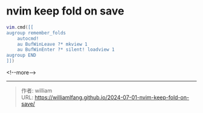 # nvim keep fold on save



```lua
vim.cmd([[
augroup remember_folds
    autocmd!
    au BufWinLeave ?* mkview 1
    au BufWinEnter ?* silent! loadview 1
augroup END
]])
```
&lt;!--more--&gt;



---

> 作者: william  
> URL: https://williamlfang.github.io/2024-07-01-nvim-keep-fold-on-save/  

